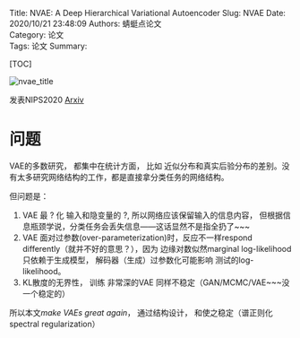 Title: NVAE: A Deep Hierarchical Variational Autoencoder
Slug: NVAE
Date: 2020/10/21 23:48:09
Authors:  蜻蜓点论文  
Category: 论文    
Tags: 论文
Summary:   

[TOC]















![nvae_title](./images./image-20201021233022061.png)

发表NIPS2020  [Arxiv](http://arxiv.org/abs/2007.03898)












<div style="page-break-after: always;"></div>





# 问题

VAE的多数研究， 都集中在统计方面， 比如 近似分布和真实后验分布的差别。没有太多研究网络结构的工作，都是直接拿分类任务的网络结构。

但问题是：

1. VAE 最 ?  化 输入和隐变量的  ?,  所以网络应该保留输入的信息内容， 但根据信息瓶颈学说，分类任务会丢失信息——这话显然不是指全扔了~~~
2. VAE 面对过参数(over-parameterization)时，反应不一样respond differently（就并不好的意思？），因为 边缘对数似然marginal log-likelihood只依赖于生成模型， 解码器（生成）过参数化可能影响 测试的log-likelihood。
3. KL散度的无界性， 训练 非常深的VAE 同样不稳定（GAN/MCMC/VAE~~~没一个稳定的）



所以本文*make VAEs great again*， 通过结构设计， 和使之稳定（谱正则化spectral regularization）





